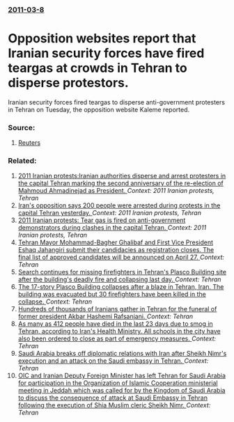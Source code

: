 ### [2011-03-8](/news/2011/03/8/index.md)

# Opposition websites report that Iranian security forces have fired teargas at crowds in Tehran to disperse protestors. 

Iranian security forces fired teargas to disperse anti-government protesters in Tehran on Tuesday, the opposition website Kaleme reported.


### Source:

1. [Reuters](http://www.reuters.com/article/2011/03/08/us-iran-opposition-teargas-idUSTRE7274RB20110308?WT.tsrc=Social%20Media&WT.z_smid=twtr-reuters_%20com&WT.z_smid_dest=Twitter)

### Related:

1. [2011 Iranian protests:Iranian authorities disperse and arrest protesters in the capital Tehran marking the second anniversary of the re-election of Mahmoud Ahmadinejad as President. ](/news/2011/06/12/2011-iranian-protests-piranian-authorities-disperse-and-arrest-protesters-in-the-capital-tehran-marking-the-second-anniversary-of-the-re-ele.md) _Context: 2011 Iranian protests, Tehran_
2. [Iran's opposition says 200 people were arrested during protests in the capital Tehran yesterday. ](/news/2011/03/2/iran-s-opposition-says-200-people-were-arrested-during-protests-in-the-capital-tehran-yesterday.md) _Context: 2011 Iranian protests, Tehran_
3. [2011 Iranian protests: Tear gas is fired on anti-government demonstrators during clashes in the capital Tehran. ](/news/2011/03/1/2011-iranian-protests-tear-gas-is-fired-on-anti-government-demonstrators-during-clashes-in-the-capital-tehran.md) _Context: 2011 Iranian protests, Tehran_
4. [Tehran Mayor Mohammad-Bagher Ghalibaf and First Vice President Eshaq Jahangiri submit their candidacies as registration closes. The final list of approved candidates will be announced on April 27. ](/news/2017/04/15/tehran-mayor-mohammad-bagher-ghalibaf-and-first-vice-president-eshaq-jahangiri-submit-their-candidacies-as-registration-closes-the-final-li.md) _Context: Tehran_
5. [Search continues for missing firefighters in Tehran's Plasco Building site after the building's deadly fire and collapsing last day. ](/news/2017/01/20/search-continues-for-missing-firefighters-in-tehran-s-plasco-building-site-after-the-building-s-deadly-fire-and-collapsing-last-day.md) _Context: Tehran_
6. [The 17-story Plasco Building collapses after a blaze in Tehran, Iran. The building was evacuated but 30 firefighters have been killed in the collapse. ](/news/2017/01/19/the-17-story-plasco-building-collapses-after-a-blaze-in-tehran-iran-the-building-was-evacuated-but-30-firefighters-have-been-killed-in-the.md) _Context: Tehran_
7. [Hundreds of thousands of Iranians gather in Tehran for the funeral of former president Akbar Hashemi Rafsanjani. ](/news/2017/01/10/hundreds-of-thousands-of-iranians-gather-in-tehran-for-the-funeral-of-former-president-akbar-hashemi-rafsanjani.md) _Context: Tehran_
8. [As many as 412 people have died in the last 23 days due to smog in Tehran, according to Iran's Health Ministry. All schools in the city have also been ordered to close as part of emergency measures. ](/news/2016/11/16/as-many-as-412-people-have-died-in-the-last-23-days-due-to-smog-in-tehran-according-to-iran-s-health-ministry-all-schools-in-the-city-have.md) _Context: Tehran_
9. [Saudi Arabia breaks off diplomatic relations with Iran after Sheikh Nimr's execution and an attack on the Saudi embassy in Tehran. ](/news/2016/01/3/saudi-arabia-breaks-off-diplomatic-relations-with-iran-after-sheikh-nimr-s-execution-and-an-attack-on-the-saudi-embassy-in-tehran.md) _Context: Tehran_
10. [OIC and Iranian Deputy Foreign Minister has left Tehran for Saudi Arabia for participation in the Organization of Islamic Cooperation ministerial meeting in Jeddah which was called for by the Kingdom of Saudi Arabia to discuss the consequence of attack at Saudi Embassy in Tehran following the execution of Shia Muslim cleric Sheikh Nimr. ](/news/2016/01/19/oic-and-iranian-deputy-foreign-minister-has-left-tehran-for-saudi-arabia-for-participation-in-the-organization-of-islamic-cooperation-minist.md) _Context: Tehran_
